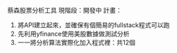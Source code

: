 蔡森股票分析工具
現階段：開發中
計畫：
1. 將API建立起來，並確保有個簡易的fullstack程式可以跑
2. 先利用yfinance使用美股數據做測試分析
3. 一一將分析算法實際化加入程式裡：共12個
